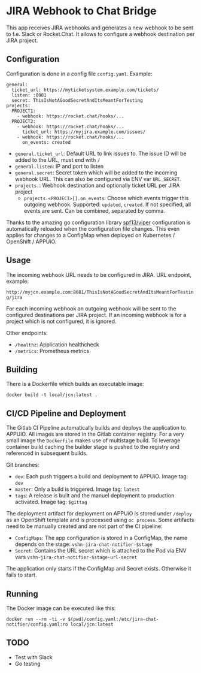# JIRA Webhook to Chat Bridge

This app receives JIRA webhooks and generates a new webhook to be sent to
f.e. Slack or Rocket.Chat. It allows to configure a webhook destination
per JIRA project.

## Configuration

Configuration is done in a config file `config.yaml`. Example:

```
general:
  ticket_url: https://myticketsystem.example.com/tickets/
  listen: :8081
  secret: ThisIsNotAGoodSecretAndItsMeantForTesting
projects:
  PROJECT1:
    - webhook: https://rocket.chat/hooks/...
  PROJECT2:
    - webhook: https://rocket.chat/hooks/...
      ticket_url: https://myjira.example.com/issues/
    - webhook: https://rocket.chat/hooks/...
      on_events: created
```

* `general.ticket_url`: Default URL to link issues to. The issue ID will
   be added to the URL, must end with `/`
* `general.listen`: IP and port to listen
* `general.secret`: Secret token which will be added to the incoming webhook URL.
  This can also be configured via ENV var `URL_SECRET`.
* `projects.`: Webhook destination and optionally ticket URL per JIRA project
  * `projects.<PROJECT>[].on_events`: Choose which events trigger this outgoing
    webhook. Supported: `updated`, `created`. If not specified, all events are
    sent. Can be combined, separated by comma.

Thanks to the amazing go configuration library
[spf13/viper](https://github.com/spf13/viper) configuration is automatically reloaded
when the configuration file changes. This even applies for changes to a ConfigMap when
deployed on Kubernetes / OpenShift / APPUiO.

## Usage

The incoming webhook URL needs to be configured in JIRA. URL endpoint, example:

`http://myjcn.example.com:8081/ThisIsNotAGoodSecretAndItsMeantForTesting/jira`

For each incoming webhook an outgoing webhook will be sent to the configured
destinations per JIRA project. If an incoming webhook is for a project which
is not configured, it is ignored.

Other endpoints:

* `/healthz`: Application healthcheck
* `/metrics`: Prometheus metrics

## Building

There is a Dockerfile which builds an executable image:

```
docker build -t local/jcn:latest .
```

## CI/CD Pipeline and Deployment

The Gitlab CI Pipeline automatically builds and deploys the application to APPUiO.
All images are stored in the Gitlab container registry. For a very small image the
`Dockerfile` makes use of multistage build. To leverage container build caching
the builder stage is pushed to the registry and referenced in subsequent builds.

Git branches:
* `dev`: Each push triggers a build and deployment to APPUiO. Image tag: `dev`
* `master`: Only a build is triggered. Image tag: `latest`
* `tags`: A release is built and the manuel deployment to production activated.
  Image tag: `$gittag`

The deployment artifact for deployment on APPUiO is stored under `/deploy` as an
OpenShift template and is processed using `oc process`. Some artifacts need to be
manually created and are not part of the CI pipeline:

* `ConfigMaps`: The app configuration is stored in a ConfigMap, the name depends
  on the stage: `vshn-jira-chat-notifier-$stage`
* `Secret`: Contains the URL secret which is attached to the Pod via ENV vars `vshn-jira-chat-notifier-$stage-url-secret`

The application only starts if the ConfigMap and Secret exists. Otherwise it fails
to start.

## Running

The Docker image can be executed like this:

```
docker run --rm -ti -v $(pwd)/config.yaml:/etc/jira-chat-notifier/config.yaml:ro local/jcn:latest
```

## TODO

* Test with Slack
* Go testing
